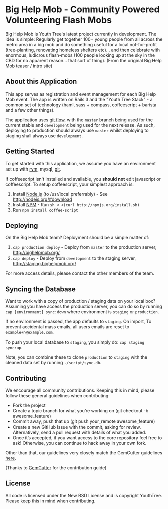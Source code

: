 # Big Help Mob - Community Powered Volunteering Flash Mobs

Big Help Mob is Youth Tree's latest project currently in development. The idea is simple: Regularly get together 100+ young people from all across the metro area in a big mob and do something useful for a local not-for-profit (tree-planting, renovating homeless shelters etc)... and then celebrate with enormous, ludicrous flash-mobs (100 people looking up at the sky in the CBD for no apparent reason... that sort of thing). (From the original Big Help Mob teaser / intro site)

## About this Application

This app serves as registration and event management for each Big Help Mob event. The app is written on Rails 3 and the "Youth Tree Stack" - a common set of technology (haml, sass + compass, coffeescript + barista and a few other things).

The application uses [git flow](), with the `master` branch being used for the current stable
and `development` being used for the next release. As such, deploying to production should
always use `master` whilst deploying to staging shall always use `development`.

## Getting Started

To get started with this application, we assume you have an environment set up with
[rvm](http://rvm.beginrescueend.com/), mysql, [git](http://git-scm.org/).


If coffeescript isn't installed and available, you **should not** edit javascript or
coffeescript. To setup coffeescript, your simplest approach is:

1. Install [Node.js](http://nodejs.org/) (to /usr/local preferrably) - See http://nodejs.org/#download
2. Install [NPM](http://github.com/isaacs/npm) - Run `sh < <(curl http://npmjs.org/install.sh)`
3. Run `npm install coffee-script`

## Deploying

On the Big Help Mob team? Deployment should be a simple matter of:

1. `cap production deploy` - Deploy from `master` to the production server, http://bighelpmob.org/
2. `cap deploy` - Deploy from `development` to the staging server, http://staging.bighelpmob.org/

For more access details, please contact the other members of the team.

## Syncing the Database

Want to work with a copy of production / staging data on your local box?
Assuming you have access the production server, you can do so by running
`cap [environment] sync:down` where environment is `staging` or `production`.

If no environment is passed, the app defaults to `staging`. On import,
To prevent accidental mass emails, all users emails are reset to `example+n@example.com`.

To push your local database to `staging`, you simply do: `cap staging sync:up`.

Note, you can combine these to clone `production` to `staging` with the cleaned
data set by running `./script/sync-db`.

## Contributing

We encourage all community contributions. Keeping this in mind, please follow these general guidelines when contributing:

* Fork the project
* Create a topic branch for what you’re working on (git checkout -b awesome_feature)
* Commit away, push that up (git push your\_remote awesome\_feature)
* Create a new GitHub Issue with the commit, asking for review. Alternatively, send a pull request with details of what you added.
* Once it’s accepted, if you want access to the core repository feel free to ask! Otherwise, you can continue to hack away in your own fork.

Other than that, our guidelines very closely match the GemCutter guidelines [here](http://wiki.github.com/qrush/gemcutter/contribution-guidelines).

(Thanks to [GemCutter](http://wiki.github.com/qrush/gemcutter/) for the contribution guide)

## License

All code is licensed under the New BSD License and is copyright YouthTree. Please keep this
in mind when contributing.